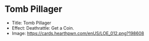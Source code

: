 # Tomb Pillager
- Title:  Tomb Pillager
- Effect:  Deathrattle: Get a Coin.
- Image:  https://cards.hearthpwn.com/enUS/LOE_012.png?198608
